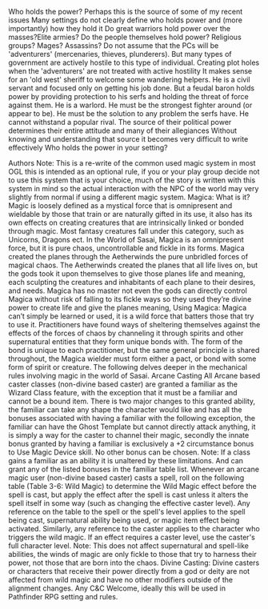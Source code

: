 Who holds the power?
Perhaps this is the source of some of my recent issues
Many settings do not clearly define who holds power and (more importantly) how they hold it
Do great warriors hold power over the masses?Elite armies? Do the people themselves hold power? Religious groups? Mages? Assassins?
Do not assume that the PCs will be 'adventurers' (mercenaries, thieves, plunderers). But many types of government are actively hostile to this type of individual. Creating plot holes when the 'adventurers' are not treated with active hostility
It makes sense for an 'old west' sheriff to welcome some wandering helpers. He is a civil servant and focused only on getting his job done.
But a feudal baron holds power by providing protection to his serfs and holding the threat of force against them. He is a warlord. He must be the strongest fighter around (or appear to be). He must be the solution to any problem the serfs have. He cannot withstand a popular rival.
The source of their political power determines their entire attitude and many of their allegiances
Without knowing and understanding that source it becomes very difficult to write effectively
Who holds the power in your setting?



Authors Note: This is a re-write of the common used magic system in most OGL this is intended as an optional rule, if you or your play group decide not to use this system that is your choice, much of the story is written with this system in mind so the actual interaction with the NPC of the world may very slightly from normal if using a different magic system.
Magica: What is it?
Magic is loosely defined as a mystical force that is omnipresent and wieldable by those that train or are naturally gifted in its use, it also has its own effects on creating creatures that are intrinsically linked or bonded through magic. Most fantasy creatures fall under this category, such as Unicorns, Dragons ect.
In the World of Sasai, Magica is an omnipresent force, but it is pure chaos, uncontrollable and fickle in its forms. Magica created the planes through the Aetherwinds the pure unbridled forces of magical chaos. The Aetherwinds created the planes that all life lives on, but the gods took it upon themselves to give those planes life and meaning, each sculpting the creatures and inhabitants of each plane to their desires, and needs.
Magica has no master not even the gods can directly control Magica without risk of falling to its fickle ways so they used they’re divine power to create life and give the planes meaning,
Using Magica: 
Magica can’t simply be learned or used, it is a wild force that batters those that try to use it. Practitioners have found ways of sheltering themselves against the effects of the forces of chaos by channeling it through spirits and other supernatural entities that they form unique bonds with. The form of the bond is unique to each practitioner, but the same general principle is shared throughout, the Magica wielder must form either a pact, or bond with some form of spirit or creature. The following delves deeper in the mechanical rules involving magic in the world of Sasai.
Arcane Casting
All Arcane based caster classes (non-divine based caster) are granted a familiar as the Wizard Class feature, with the exception that it must be a familiar and cannot be a bound item. There is two major changes to this granted ability, the familiar can take any shape the character would like and has all the bonuses associated with having a familiar with the following exception, the familiar can have the Ghost Template but cannot directly attack anything, it is simply a way for the caster to channel their magic, secondly the innate bonus granted by having a familiar is exclusively a +2 circumstance bonus to Use Magic Device skill. No other bonus can be chosen.
Note: If a class gains a familiar as an ability it is unaltered by these limitations. And can grant any of the listed bonuses in the familiar table list.
Whenever an arcane magic user (non-divine based caster) casts a spell, roll on the following table (Table 3-6: Wild Magic) to determine the Wild Magic effect before the spell is cast, but apply the effect after the spell is cast unless it alters the spell itself in some way (such as changing the effective caster level). Any reference on the table to the spell or the spell's level applies to the spell being cast, supernatural ability being used, or magic item effect being activated. Similarly, any reference to the caster applies to the character who triggers the wild magic. If an effect requires a caster level, use the caster's full character level. 
Note: This does not affect supernatural and spell-like abilities, the winds of magic are only fickle to those that try to harness their power, not those that are born into the chaos.
Divine Casting:
Divine casters or characters that receive their power directly from a god or deity are not affected from wild magic and have no other modifiers outside of the alignment changes.
Any C&C Welcome, ideally this will be used in Pathfinder RPG setting and rules.
